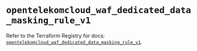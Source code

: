 # `opentelekomcloud_waf_dedicated_data_masking_rule_v1`

Refer to the Terraform Registry for docs: [`opentelekomcloud_waf_dedicated_data_masking_rule_v1`](https://registry.terraform.io/providers/opentelekomcloud/opentelekomcloud/1.36.29/docs/resources/waf_dedicated_data_masking_rule_v1).
